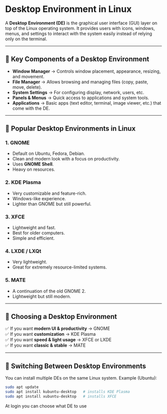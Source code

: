 # Desktop Environment in Linux  

A **Desktop Environment (DE)** is the graphical user interface (GUI) layer on top of the Linux operating system. It provides users with icons, windows, menus, and settings to interact with the system easily instead of relying only on the terminal.  

---

## 🔹 Key Components of a Desktop Environment  
- **Window Manager** → Controls window placement, appearance, resizing, and movement.  
- **File Manager** → Allows browsing and managing files (copy, paste, move, delete).  
- **System Settings** → For configuring display, network, users, etc.  
- **Panels & Menus** → Quick access to applications and system tools.  
- **Applications** → Basic apps (text editor, terminal, image viewer, etc.) that come with the DE.  

---

## 🔹 Popular Desktop Environments in Linux  
### 1. **GNOME**  
- Default on Ubuntu, Fedora, Debian.  
- Clean and modern look with a focus on productivity.  
- Uses **GNOME Shell**.  
- Heavy on resources.  

### 2. **KDE Plasma**  
- Very customizable and feature-rich.  
- Windows-like experience.  
- Lighter than GNOME but still powerful.  

### 3. **XFCE**  
- Lightweight and fast.  
- Best for older computers.  
- Simple and efficient.  

### 4. **LXDE / LXQt**  
- Very lightweight.  
- Great for extremely resource-limited systems.  

### 5. **MATE**  
- A continuation of the old GNOME 2.  
- Lightweight but still modern.  

---

## 🔹 Choosing a Desktop Environment  
✅ If you want **modern UI & productivity** → GNOME  
✅ If you want **customization** → KDE Plasma  
✅ If you want **speed & light usage** → XFCE or LXDE  
✅ If you want **classic & stable** → MATE  

---

## 🔹 Switching Between Desktop Environments  
You can install multiple DEs on the same Linux system. Example (Ubuntu):  

```bash
sudo apt update
sudo apt install kubuntu-desktop   # installs KDE Plasma
sudo apt install xubuntu-desktop   # installs XFCE
```
At login you can choose what DE to use 
